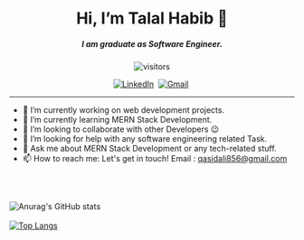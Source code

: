<h1 align="center">Hi, I’m Talal Habib 👋</h1>

<h5  align="center">I am graduate as Software Engineer.</h5>
<p align="center">
    <img align="center" alt="visitors" src="https://gpvc.arturio.dev/Talal Habib" />
</p>

<p align="center">
<a href="https://www.linkedin.com/in/talal-habib-9820b71b6/"><img src="https://img.shields.io/badge/linkedin-%230077B5.svg?&style=for-the-badge&logo=linkedin&logoColor=white" alt="LinkedIn" /></a>&nbsp;
<a href="mailto:qasidali856@gmail.com?subject=Hola%20Talha"><img src="https://img.shields.io/badge/gmail-%23D14836.svg?&style=for-the-badge&logo=gmail&logoColor=white" alt="Gmail"/></a>&nbsp;
<hr/>
</p>

- 🔭 I’m currently working on web development projects.
- 🌱 I’m currently learning MERN Stack Development.
- 👯 I’m looking to collaborate with other Developers 😉
- 🤔 I’m looking for help with any software engineering related Task.
- 💬 Ask me about MERN Stack Development or any tech-related stuff.
- 📫 How to reach me:  Let's get in touch! Email : qasidali856@gmail.com

<br/>
<br/>

![Anurag's GitHub stats](https://github-readme-stats.vercel.app/api?username=Qasid-Ali&show_icons=true&theme=radical)
<br/>
<br/>
[![Top Langs](https://github-readme-stats.vercel.app/api/top-langs/?username=Qasid-Ali&show_icons=true&theme=radical)](https://github.com/Qasid-Ali/github-readme-stats)
